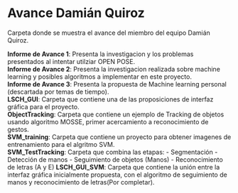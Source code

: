 # Avance Damián Quiroz
Carpeta donde se muestra el avance del miembro del equipo Damián Quiroz.

**Informe de Avance 1**: Presenta la investigacion y los problemas presentados al intentar utilziar OPEN POSE.<br />
**Informe de Avance 2**: Presenta la investigacion realizada sobre machine learning y posibles algoritmos a implementar en este proyecto.<br />
**Informe de Avance 3**: Presenta la propuesta de Machine learning personal (descartada por temas de tiempo).<br />
**LSCH_GUI**: Carpeta que contiene una de las proposiciones de interfaz gráfica para el proyecto.<br />
**ObjectTracking**: Carpeta que contiene un ejemplo de Tracking de objetos usando algoritmo MOSSE, primer acercamiento a reconocimiento de gestos.<br />
**SVM_training**: Carpeta que contiene un proyecto para obtener imagenes de entrenamiento para el algritmo SVM.<br />
**SVM_TestTracking**: Carpeta que combina las etapas:
					- Segmentación
					- Detección de manos
					- Seguimiento de objetos (Manos)
					- Reconocimiento de letras (A y E)
**LSCH_GUI_SVM**: Carpeta que contiene la unión entre la interfaz gráfica inicialmente propuesta, con el algoritmo de seguimiento de manos y reconocimiento de letras(Por completar).
